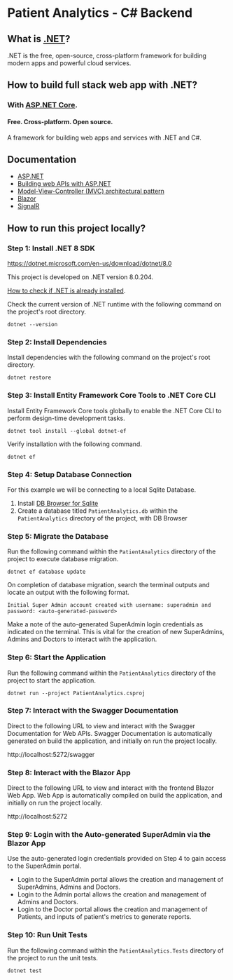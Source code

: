 # Patient Analytics - C# Backend

## What is [.NET](https://dotnet.microsoft.com/en-us/)?
.NET is the free, open-source, cross-platform framework for building modern apps and powerful cloud services.

## How to build full stack web app with .NET?
### With [ASP.NET Core](https://dotnet.microsoft.com/en-us/apps/aspnet).
#### Free. Cross-platform. Open source. 
A framework for building web apps and services with .NET and C#.

## Documentation
- [ASP.NET](https://learn.microsoft.com/en-us/aspnet/core/?view=aspnetcore-8.0&WT.mc_id=dotnet-35129-website)
- [Building web APIs with ASP.NET](https://learn.microsoft.com/en-us/aspnet/core/web-api/?view=aspnetcore-8.0&WT.mc_id=dotnet-35129-website)
- [Model-View-Controller (MVC) architectural pattern](https://learn.microsoft.com/en-us/aspnet/core/mvc/overview?view=aspnetcore-8.0&WT.mc_id=dotnet-35129-website)
- [Blazor](https://learn.microsoft.com/en-us/aspnet/core/blazor/?view=aspnetcore-8.0&WT.mc_id=dotnet-35129-website)
- [SignalR](https://learn.microsoft.com/en-us/aspnet/core/signalr/introduction?view=aspnetcore-8.0&WT.mc_id=dotnet-35129-website)

## How to run this project locally?

### Step 1: Install .NET 8 SDK
https://dotnet.microsoft.com/en-us/download/dotnet/8.0

This project is developed on .NET version 8.0.204.

[How to check if .NET is already installed](https://learn.microsoft.com/en-us/dotnet/core/install/how-to-detect-installed-versions?pivots=os-windows).

Check the current version of .NET runtime with the following command on the project's root directory.

`dotnet --version`

### Step 2: Install Dependencies
Install dependencies with the following command on the project's root directory.

`dotnet restore`

### Step 3: Install Entity Framework Core Tools to .NET Core CLI
Install Entity Framework Core tools globally to enable the .NET Core CLI to perform design-time development tasks.

`dotnet tool install --global dotnet-ef`

Verify installation with the following command.

`dotnet ef`

### Step 4: Setup Database Connection
For this example we will be connecting to a local Sqlite Database.

1. Install [DB Browser for Sqlite](https://sqlitebrowser.org/)
2. Create a database titled `PatientAnalytics.db` within the `PatientAnalytics` directory of the project, with DB Browser

### Step 5: Migrate the Database
Run the following command within the `PatientAnalytics` directory of the project to execute database migration.

`dotnet ef database update`

On completion of database migration, search the terminal outputs and locate an output with the following format.

`Initial Super Admin account created with username: superadmin and password: <auto-generated-password>`

Make a note of the auto-generated SuperAdmin login credentials as indicated on the terminal. 
This is vital for the creation of new SuperAdmins, Admins and Doctors to interact with the application.

### Step 6: Start the Application
Run the following command within the `PatientAnalytics` directory of the project to start the application.

`dotnet run --project PatientAnalytics.csproj`

### Step 7: Interact with the Swagger Documentation
Direct to the following URL to view and interact with the Swagger Documentation for Web APIs. 
Swagger Documentation is automatically generated on build the application, and initially on run the project locally.

http://localhost:5272/swagger

### Step 8: Interact with the Blazor App
Direct to the following URL to view and interact with the frontend Blazor Web App.
Web App is automatically compiled on build the application, and initially on run the project locally.

http://localhost:5272

### Step 9: Login with the Auto-generated SuperAdmin via the Blazor App
Use the auto-generated login credentials provided on Step 4 to gain access to the SuperAdmin portal.
- Login to the SuperAdmin portal allows the creation and management of SuperAdmins, Admins and Doctors.
- Login to the Admin portal allows the creation and management of Admins and Doctors.
- Login to the Doctor portal allows the creation and management of Patients, and inputs of patient's metrics to generate reports.

### Step 10: Run Unit Tests
Run the following command within the `PatientAnalytics.Tests` directory of the project to run the unit tests.

`dotnet test`